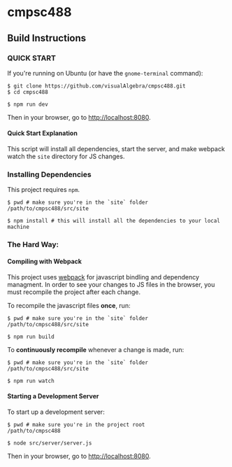 # cmpsc488

## Build Instructions

### QUICK START
If you're running on Ubuntu (or have the `gnome-terminal` command):
```shell
$ git clone https://github.com/visualAlgebra/cmpsc488.git
$ cd cmpsc488

$ npm run dev
```
Then in your browser, go to [http://localhost:8080](http://localhost:8080).

#### Quick Start Explanation
This script will install all dependencies, start the server, and make webpack watch the `site` directory for JS changes.


### Installing Dependencies
This project requires `npm`.

```shell
$ pwd # make sure you're in the `site` folder
/path/to/cmpsc488/src/site

$ npm install # this will install all the dependencies to your local machine
```

### The Hard Way:

#### Compiling with Webpack
This project uses [webpack](https://webpack.js.org/) for javascript bindling and dependency managment. In order to see your changes to JS files in the browser, you must recompile the project after each change.

To recompile the javascript files **once**, run:
```shell
$ pwd # make sure you're in the `site` folder
/path/to/cmpsc488/src/site

$ npm run build
```

To **continuously recompile** whenever a change is made, run:
```shell
$ pwd # make sure you're in the `site` folder
/path/to/cmpsc488/src/site

$ npm run watch
```

#### Starting a Development Server
To start up a development server:

```shell
$ pwd # make sure you're in the project root
/path/to/cmpsc488

$ node src/server/server.js
```

Then in your browser, go to [http://localhost:8080](http://localhost:8080).
